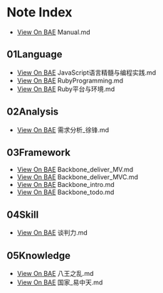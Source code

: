 Note Index
==========
- [View On BAE](http://chinapub.duapp.com/gen_md?src=https%3A%2F%2Fraw2.github.com%2Fzyxstar%2Fmarkdown_note%2Fmaster%2Fdocs%2F%2FManual.md) Manual.md

## 01Language
- [View On BAE](http://chinapub.duapp.com/gen_md?src=https%3A%2F%2Fraw2.github.com%2Fzyxstar%2Fmarkdown_note%2Fmaster%2Fdocs%2F01Language%2FJavaScript%25E8%25AF%25AD%25E8%25A8%2580%25E7%25B2%25BE%25E9%25AB%2593%25E4%25B8%258E%25E7%25BC%2596%25E7%25A8%258B%25E5%25AE%259E%25E8%25B7%25B5.md) JavaScript语言精髓与编程实践.md
- [View On BAE](http://chinapub.duapp.com/gen_md?src=https%3A%2F%2Fraw2.github.com%2Fzyxstar%2Fmarkdown_note%2Fmaster%2Fdocs%2F01Language%2FRubyProgramming.md) RubyProgramming.md
- [View On BAE](http://chinapub.duapp.com/gen_md?src=https%3A%2F%2Fraw2.github.com%2Fzyxstar%2Fmarkdown_note%2Fmaster%2Fdocs%2F01Language%2FRuby%25E5%25B9%25B3%25E5%258F%25B0%25E4%25B8%258E%25E7%258E%25AF%25E5%25A2%2583.md) Ruby平台与环境.md

## 02Analysis
- [View On BAE](http://chinapub.duapp.com/gen_md?src=https%3A%2F%2Fraw2.github.com%2Fzyxstar%2Fmarkdown_note%2Fmaster%2Fdocs%2F02Analysis%2F%25E9%259C%2580%25E6%25B1%2582%25E5%2588%2586%25E6%259E%2590_%25E5%25BE%2590%25E9%2594%258B.md) 需求分析_徐锋.md

## 03Framework
- [View On BAE](http://chinapub.duapp.com/gen_md?src=https%3A%2F%2Fraw2.github.com%2Fzyxstar%2Fmarkdown_note%2Fmaster%2Fdocs%2F03Framework%2FBackbone_deliver_MV.md) Backbone_deliver_MV.md
- [View On BAE](http://chinapub.duapp.com/gen_md?src=https%3A%2F%2Fraw2.github.com%2Fzyxstar%2Fmarkdown_note%2Fmaster%2Fdocs%2F03Framework%2FBackbone_deliver_MVC.md) Backbone_deliver_MVC.md
- [View On BAE](http://chinapub.duapp.com/gen_md?src=https%3A%2F%2Fraw2.github.com%2Fzyxstar%2Fmarkdown_note%2Fmaster%2Fdocs%2F03Framework%2FBackbone_intro.md) Backbone_intro.md
- [View On BAE](http://chinapub.duapp.com/gen_md?src=https%3A%2F%2Fraw2.github.com%2Fzyxstar%2Fmarkdown_note%2Fmaster%2Fdocs%2F03Framework%2FBackbone_todo.md) Backbone_todo.md

## 04Skill
- [View On BAE](http://chinapub.duapp.com/gen_md?src=https%3A%2F%2Fraw2.github.com%2Fzyxstar%2Fmarkdown_note%2Fmaster%2Fdocs%2F04Skill%2F%25E8%25B0%2588%25E5%2588%25A4%25E5%258A%259B.md) 谈判力.md

## 05Knowledge
- [View On BAE](http://chinapub.duapp.com/gen_md?src=https%3A%2F%2Fraw2.github.com%2Fzyxstar%2Fmarkdown_note%2Fmaster%2Fdocs%2F05Knowledge%2F%25E5%2585%25AB%25E7%258E%258B%25E4%25B9%258B%25E4%25B9%25B1.md) 八王之乱.md
- [View On BAE](http://chinapub.duapp.com/gen_md?src=https%3A%2F%2Fraw2.github.com%2Fzyxstar%2Fmarkdown_note%2Fmaster%2Fdocs%2F05Knowledge%2F%25E5%259B%25BD%25E5%25AE%25B6_%25E6%2598%2593%25E4%25B8%25AD%25E5%25A4%25A9.md) 国家_易中天.md